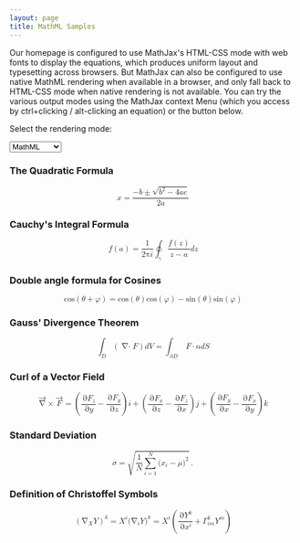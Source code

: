 ```yaml
---
layout: page
title: MathML Samples
---
```


Our homepage is configured to use MathJax's HTML-CSS mode with web fonts to display the equations, which produces uniform layout and typesetting across browsers. But MathJax can also be configured to use native MathML rendering when available in a browser, and only fall back to HTML-CSS mode when native rendering is not available. You can try the various output modes using the MathJax context Menu (which you access by ctrl+clicking / alt-clicking an equation) or the button below.

Select the rendering mode:

<select id="Renderer" onchange="setMode(this.value)" style="margin: 0px 0px 0px">
  <option value="NativeMML">MathML</option>
  <option value="HTML-CSS">HTML-CSS</option>
  <option value="SVG">SVG</option>
</select>


### The Quadratic Formula

<math display="block">
  <mrow>
    <mi>x</mi>
    <mo>=</mo>
    <mfrac>
      <mrow>
        <mo>&#x2212;</mo>
        <mi>b</mi>
        <mo>&#x00B1;</mo>
        <msqrt>
          <mrow>
            <msup>
              <mi>b</mi>
              <mn>2</mn>
            </msup>
            <mo>&#x2212;</mo>
            <mn>4</mn>
            <mi>a</mi>
            <mi>c</mi>
          </mrow>
        </msqrt>
      </mrow>
      <mrow>
        <mn>2</mn>
        <mi>a</mi>
      </mrow>
    </mfrac>
  </mrow>
</math>

### Cauchy's Integral Formula

<math display="block">
  <mstyle>
    <mi>f</mi>
    <mrow>
      <mo>(</mo>
      <mi>a</mi>
      <mo>)</mo>
    </mrow>
    <mo>=</mo>
    <mfrac>
      <mn>1</mn>
      <mrow>
        <mn>2</mn>
        <mi>π
          <!-- π -->
        </mi>
        <mi>i</mi>
      </mrow>
    </mfrac>
    <msub>
      <mo>∮</mo>
      <mrow>
        <mi>γ</mi>
      </mrow>
    </msub>
    <mfrac>
      <mrow>
        <mi>f</mi>
        <mo>(</mo>
        <mi>z</mi>
        <mo>)</mo>
      </mrow>
      <mrow>
        <mi>z</mi>
        <mo>−</mo>
        <mi>a</mi>
      </mrow>
    </mfrac>
    <mi>d</mi>
    <mi>z</mi>
  </mstyle>
</math>

### Double angle formula for Cosines

<math display="block">
  <mrow>
    <mi>cos</mi>
    <mo>&#x2061;</mo>
    <mrow>
      <mo>(</mo>
      <mi>&#x03b8;</mi>
      <mo>+</mo>
      <mi>&#x03c6;</mi>
      <mo>)</mo>
    </mrow>
    <mo>=</mo>
    <mi>cos</mi>
    <mo>&#x2061;</mo>
    <mrow>
      <mo>(</mo>
      <mi>&#x03b8;</mi>
      <mo>)</mo>
    </mrow>
    <mi>cos</mi>
    <mo>&#x2061;</mo>
    <mrow>
      <mo>(</mo>
      <mi>&#x03c6;</mi>
      <mo>)</mo>
    </mrow>
    <mo>&#x2212;</mo>
    <mi>sin</mi>
    <mo>&#x2061;</mo>
    <mrow>
      <mo>(</mo>
      <mi>&#x03b8;</mi>
      <mo>)</mo>
    </mrow>
    <mi>sin</mi>
    <mo>&#x2061;</mo>
    <mrow>
      <mo>(</mo>
      <mi>&#x03c6;</mi>
      <mo>)</mo>
    </mrow>
  </mrow>
</math>

### Gauss' Divergence Theorem

<math display="block">
  <mrow>
    <mrow>
      <msub>
        <mo>&#x222b;</mo>
        <mrow>
          <mi>D</mi>
        </mrow>
      </msub>
      <mrow>
        <mo>(</mo>
        <mo>&#x2207;&#x22c5;</mo>
        <mi>F</mi>
        <mo>)</mo>
      </mrow>
      <mi>d</mi>
      <mrow>
        <mi>V</mi>
      </mrow>
    </mrow>
    <mo>=</mo>
    <mrow>
      <msub>
        <mo>&#x222b;</mo>
        <mrow>
          <mo>&#x2202;</mo>
          <mi>D</mi>
        </mrow>
      </msub>
      <mrow>
        <mtext>&#x2009;</mtext>
        <mi>F</mi>
        <mo>&#x22c5;</mo>
        <mi>n</mi>
      </mrow>
      <mi>d</mi>
      <mi>S</mi>
    </mrow>
  </mrow>
</math>

### Curl of a Vector Field

<math display="block">
  <mrow>
    <mover accent="true">
      <mrow>
        <mo>&#x2207;</mo>
      </mrow>
      <mrow>
        <mo>&#x2192;</mo>
      </mrow>
    </mover>
    <mo>&#x00d7;</mo>
    <mover accent="true">
      <mrow>
        <mi>F</mi>
      </mrow>
      <mrow>
        <mo>&#x2192;</mo>
      </mrow>
    </mover>
    <mo>=</mo>
    <mrow>
      <mo>(</mo>
      <mfrac>
        <mrow>
          <mo>&#x2202;</mo>
          <msub>
            <mrow>
              <mi>F</mi>
            </mrow>
            <mrow>
              <mi>z</mi>
            </mrow>
          </msub>
        </mrow>
        <mrow>
          <mo>&#x2202;</mo>
          <mi>y</mi>
        </mrow>
      </mfrac>
      <mo>&#x2212;</mo>
      <mfrac>
        <mrow>
          <mo>&#x2202;</mo>
          <msub>
            <mrow>
              <mi>F</mi>
            </mrow>
            <mrow>
              <mi>y</mi>
            </mrow>
          </msub>
        </mrow>
        <mrow>
          <mo>&#x2202;</mo>
          <mi>z</mi>
        </mrow>
      </mfrac>
      <mo>)</mo>
    </mrow>
    <mstyle mathvariant="bold" mathsize="normal">
      <mrow>
        <mi>i</mi>
      </mrow>
    </mstyle>
    <mo>+</mo>
    <mrow>
      <mo>(</mo>
      <mfrac>
        <mrow>
          <mo>&#x2202;</mo>
          <msub>
            <mrow>
              <mi>F</mi>
            </mrow>
            <mrow>
              <mi>x</mi>
            </mrow>
          </msub>
        </mrow>
        <mrow>
          <mo>&#x2202;</mo>
          <mi>z</mi>
        </mrow>
      </mfrac>
      <mo>&#x2212;</mo>
      <mfrac>
        <mrow>
          <mo>&#x2202;</mo>
          <msub>
            <mrow>
              <mi>F</mi>
            </mrow>
            <mrow>
              <mi>z</mi>
            </mrow>
          </msub>
        </mrow>
        <mrow>
          <mo>&#x2202;</mo>
          <mi>x</mi>
        </mrow>
      </mfrac>
      <mo>)</mo>
    </mrow>
    <mstyle mathvariant="bold" mathsize="normal">
      <mrow>
        <mi>j</mi>
      </mrow>
    </mstyle>
    <mo>+</mo>
    <mrow>
      <mo>(</mo>
      <mfrac>
        <mrow>
          <mo>&#x2202;</mo>
          <msub>
            <mrow>
              <mi>F</mi>
            </mrow>
            <mrow>
              <mi>y</mi>
            </mrow>
          </msub>
        </mrow>
        <mrow>
          <mo>&#x2202;</mo>
          <mi>x</mi>
        </mrow>
      </mfrac>
      <mo>&#x2212;</mo>
      <mfrac>
        <mrow>
          <mo>&#x2202;</mo>
          <msub>
            <mrow>
              <mi>F</mi>
            </mrow>
            <mrow>
              <mi>x</mi>
            </mrow>
          </msub>
        </mrow>
        <mrow>
          <mo>&#x2202;</mo>
          <mi>y</mi>
        </mrow>
      </mfrac>
      <mo>)</mo>
    </mrow>
    <mstyle mathvariant="bold" mathsize="normal">
      <mrow>
        <mi>k</mi>
      </mrow>
    </mstyle>
  </mrow>
</math>

### Standard Deviation

<math display="block">
  <mrow>
    <mi>&#x03c3;</mi>
    <mo>=</mo>
    <msqrt>
      <mrow>
        <mfrac>
          <mrow>
            <mn>1</mn>
          </mrow>
          <mrow>
            <mi>N</mi>
          </mrow>
        </mfrac>
        <mstyle displaystyle="true">
          <mrow>
            <munderover>
              <mrow>
                <mo>&#x2211;</mo>
              </mrow>
              <mrow>
                <mi>i</mi>
                <mo>=</mo>
                <mn>1</mn>
              </mrow>
              <mrow>
                <mi>N</mi>
              </mrow>
            </munderover>
            <mrow>
              <msup>
                <mrow>
                  <mo stretchy="false">(</mo>
                  <msub>
                    <mrow>
                      <mi>x</mi>
                    </mrow>
                    <mrow>
                      <mi>i</mi>
                    </mrow>
                  </msub>
                  <mo>&#x2212;</mo>
                  <mi>&#x03bc;</mi>
                  <mo stretchy="false">)</mo>
                </mrow>
                <mrow>
                  <mn>2</mn>
                </mrow>
              </msup>
            </mrow>
          </mrow>
        </mstyle>
      </mrow>
    </msqrt>
    <mo>.</mo>
  </mrow>
</math>

### Definition of Christoffel Symbols

<math display="block">
  <mrow>
    <msup>
      <mrow>
        <mo>(</mo>
        <msub>
          <mrow>
            <mo>&#x2207;</mo>
          </mrow>
          <mrow>
            <mi>X</mi>
          </mrow>
        </msub>
        <mi>Y</mi>
        <mo>)</mo>
      </mrow>
      <mrow>
        <mi>k</mi>
      </mrow>
    </msup>
    <mo>=</mo>
    <msup>
      <mrow>
        <mi>X</mi>
      </mrow>
      <mrow>
        <mi>i</mi>
      </mrow>
    </msup>
    <msup>
      <mrow>
        <mo stretchy="false">(</mo>
        <msub>
          <mrow>
            <mo>&#x2207;</mo>
          </mrow>
          <mrow>
            <mi>i</mi>
          </mrow>
        </msub>
        <mi>Y</mi>
        <mo stretchy="false">)</mo>
      </mrow>
      <mrow>
        <mi>k</mi>
      </mrow>
    </msup>
    <mo>=</mo>
    <msup>
      <mrow>
        <mi>X</mi>
      </mrow>
      <mrow>
        <mi>i</mi>
      </mrow>
    </msup>
    <mrow>
      <mo>(</mo>
      <mfrac>
        <mrow>
          <mo>&#x2202;</mo>
          <msup>
            <mrow>
              <mi>Y</mi>
            </mrow>
            <mrow>
              <mi>k</mi>
            </mrow>
          </msup>
        </mrow>
        <mrow>
          <mo>&#x2202;</mo>
          <msup>
            <mrow>
              <mi>x</mi>
            </mrow>
            <mrow>
              <mi>i</mi>
            </mrow>
          </msup>
        </mrow>
      </mfrac>
      <mo>+</mo>
      <msubsup>
        <mrow>
          <mi>&#x0393;</mi>
        </mrow>
        <mrow>
          <mi>i</mi>
          <mi>m</mi>
        </mrow>
        <mrow>
          <mi>k</mi>
        </mrow>
      </msubsup>
      <msup>
        <mrow>
          <mi>Y</mi>
        </mrow>
        <mrow>
          <mi>m</mi>
        </mrow>
      </msup>
      <mo>)</mo>
    </mrow>
  </mrow>
</math>

<script>
// ***Modal*** "Samples" -- switch renderer button
(function () {
  var HUB = MathJax.Hub;

  HUB.Register.StartupHook("Begin Typeset",function () {
    //
    //  Get the current renderer and set the page's
    //  menu item to reflect that.
    //
    var renderer = HUB.config.menuSettings.renderer;
    document.getElementById("Renderer").value = renderer;
  });
  //  Listen for radio button messages and
  //  if the renderer changes, update the page's menu.
  HUB.Register.StartupHook("MathMenu Ready",function () {
    delete MathJax.Menu.Renderer.Messages.MML.Firefox;
    MathJax.Extension.MathMenu.signal.Interest(function (message) {
      if (message[0] === "radio button") {
        var renderer = message[1].value;
        if (String(renderer).match(/^(HTML-CSS|NativeMML|SVG)$/)) {
          document.getElementById("Renderer").value = renderer;
        }
      }
    });
  });
  //  When the renderer changes, ask the MathMenu to change
  //  the renderer (this way we get any warning messages
  window.setMode = function (renderer) {
    var MENU = MathJax.Menu,
        original = MENU.cookie.renderer;           // the original renderer
    //
    //  Wait for the menu to update before posting the dialog for 
    //  switching to MathML
    //
    setTimeout(function () {
      MENU.config.settings.renderer = renderer;    // Set the new renderer 
      MENU.Renderer.call(this);                    // Change it using the menu action
      if (MENU.cookie.renderer != original) {      // If the cookie changed,
        if (original == null) {delete MENU.cookie.renderer}
          else {MENU.cookie.renderer = original}   // Put back the original renderer
        MENU.saveCookie();                         //  and save the cookie
      }
      HUB.Queue(function () {   // Update the menu in case the user cancelled the change
        document.getElementById("Renderer").value = HUB.outputJax["jax/mml"][0].id;
      });
    },10);
  };
})()
</script>